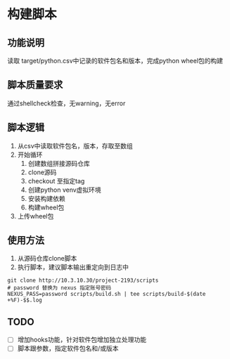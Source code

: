 # 构建脚本
## 功能说明
读取 target/python.csv中记录的软件包名和版本，完成python wheel包的构建

## 脚本质量要求
通过shellcheck检查，无warning，无error

## 脚本逻辑
1. 从csv中读取软件包名，版本，存取至数组
2. 开始循环
   1. 创建数组拼接源码仓库
   2. clone源码
   3. checkout 至指定tag
   4. 创建python venv虚拟环境
   5. 安装构建依赖
   6. 构建wheel包
3. 上传wheel包

## 使用方法
1. 从源码仓库clone脚本
2. 执行脚本，建议脚本输出重定向到日志中
``` shell
git clone http://10.3.10.30/project-2193/scripts
# password 替换为 nexus 指定账号密码
NEXUS_PASS=password scripts/build.sh | tee scripts/build-$(date +%F)-$$.log
```

## TODO
- [ ] 增加hooks功能，针对软件包增加独立处理功能
- [ ] 脚本跟参数，指定软件包名和/或版本
